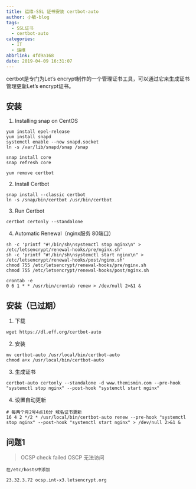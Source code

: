 ```yaml
---
title: 运维-SSL 证书安装 certbot-auto
author: 小敏-blog
tags:
  - SSL证书
  - certbot-auto
categories:
  - IT
  - 运维
abbrlink: 4fd9a168
date: 2019-04-09 16:31:07
---
```

certbot是专门为Let’s encrypt制作的一个管理证书工具，可以通过它来生成证书管理更新Let’s encrypt证书。
<!-- more -->

## 安装
1. Installing snap on CentOS
```
yum install epel-release
yum install snapd
systemctl enable --now snapd.socket
ln -s /var/lib/snapd/snap /snap
```

```
snap install core
snap refresh core
```

```
yum remove certbot
```

2. Install Certbot
```
snap install --classic certbot
ln -s /snap/bin/certbot /usr/bin/certbot
```

3. Run Certbot
```
certbot certonly --standalone
```

4. Automatic Renewal（nginx服务 80端口）
```
sh -c 'printf "#!/bin/sh\nsystemctl stop nginx\n" > /etc/letsencrypt/renewal-hooks/pre/nginx.sh'
sh -c 'printf "#!/bin/sh\nsystemctl start nginx\n" > /etc/letsencrypt/renewal-hooks/post/nginx.sh'
chmod 755 /etc/letsencrypt/renewal-hooks/pre/nginx.sh
chmod 755 /etc/letsencrypt/renewal-hooks/post/nginx.sh

crontab -e
0 6 1 * * /usr/bin/crontab renew > /dev/null 2>&1 &
```

## 安装（已过期）
1. 下载
```
wget https://dl.eff.org/certbot-auto
```

2. 安装
```
mv certbot-auto /usr/local/bin/certbot-auto
chmod a+x /usr/local/bin/certbot-auto
```

3. 生成证书
```
certbot-auto certonly --standalone -d www.themismin.com --pre-hook "systemctl stop nginx" --post-hook "systemctl start nginx"
```

4. 设置自动更新
```
# 每两个月2号4点16分 域名证书更新
16 4 2 */2 * /usr/local/bin/certbot-auto renew --pre-hook "systemctl stop nginx" --post-hook "systemctl start nginx" > /dev/null 2>&1 &
```

## 问题1
> OCSP check failed 
> OSCP 无法访问 

```
在/etc/hosts中添加

23.32.3.72 ocsp.int-x3.letsencrypt.org
```